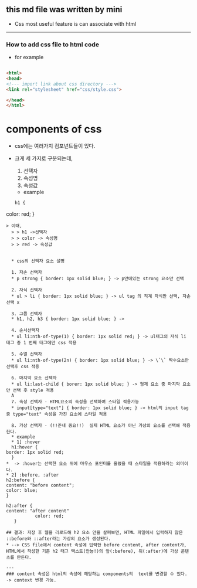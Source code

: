 ## this md file was written by mini

* Css most useful feature is can associate with html

---

### How to add css file to html code

* for example 

``` html

<html>
<head>
<!--- import link about css directory --->
<link rel="stylesheet" href="css/style.css">

</head>
</html>


``` 

# components of css 

* css에는 여러가지 컴포넌트들이 있다. 
* 크게 세 가지로 구분되는데, 
  1. 선택자
  2. 속성명
  3. 속성값
  * example

  ``` Css
  h1 {
color: red;
  }
```
> 이때,
  > > h1 ->선택자
  > > color -> 속성명
  > > red -> 속성값


  * css의 선택자 요소 설명

  1. 자손 선택자
  * p strong { border: 1px solid blue; } -> p안에있는 strong 요소만 선택

  2. 자식 선택자
  * ul > li { border: 1px solid blue; } -> ul tag 의 직계 자식만 선택, 자손 선택 x 

  3. 그룹 선택자 
  * h1, h2, h3 { border: 1px solid blue; } -> 

  4. 순서선택자
  * ul li:nth-of-type(1) { border: 1px solid red; } -> ul태그의 자식 li 태그 중 1 번째 태그에만 css 적용 

  5. 수열 선택자
  * ul li:nth-of-type(2n) { border: 1px solid blue; } -> \`\` 짝수요소만 선택후 css 적용

  6. 마지막 요소 선택자 
  * ul li:last-child { borer: 1px solid blue; } -> 형제 요소 중 마지막 요소만 선택 후 style 적용
  A
  7. 속성 선택자 - HTML요소의 속성을 선택하여 스타일 적용가능
  * input[type="text"] { border: 1px solid blue; } -> html의 input tag 중 type="text" 속성을 가진 요소에 스타일 적용

  8. 가상 선택자 - (!!준내 중요!!)  실제 HTML 요소가 아닌 가상의 요소를 선택해 적용한다. 
  * example 
  * 1] :hover
  h1:hover {
border: 1px solid red; 
  } 
*  -> :hover는 선택한 요소 위에 마우스 포인터를 올렸을 때 스타일을 적용하라는 의미이다. 
* 2] :before, :after
h2:before {
content: "before content";
color: blue;
}

h2:after {
content: "after content"
           color: red;
   }

## 결과: 저장 후 웹을 리로드해 h2 요소 안을 살펴보면, HTML 파일에서 입력하지 않은 ::before와 ::after라는 가상의 요소가 생성된다. 
* --> CSS file에서 content 속성에 입력한 before content, after content가, HTML에서 작성한 기존 h2 태그 택스트(안뇽!)의 앞(:before), 뒤(:after)에 가상 콘텐츠를 만든다. 

---
### content 속성은 html의 속성에 해당하는 components의  text를 변경할 수 있다. -> context 변경 가능. 

